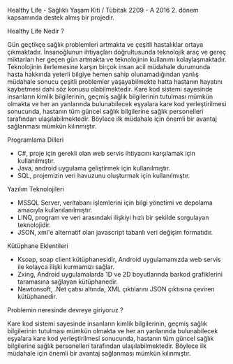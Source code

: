 Healthy Life - Sağlıklı Yaşam Kiti / Tübitak 2209 - A 2016 2. dönem kapsamında destek almış bir projedir. 

Healthy Life Nedir ?

Gün geçtikçe sağlık problemleri artmakta ve çeşitli hastalıklar ortaya çıkmaktadır. 
İnsanoğlunun ihtiyaçları doğrultusunda teknolojik araç ve gereç miktarları her geçen gün artmakta
ve teknolojinin kullanımı kolaylaşmaktadır. Teknolojinin ilerlemesine karşın birçok insan acil müdahale
durumunda hasta hakkında yeterli bilgiye hemen sahip olunamadığından yanlış müdahale sonucu çeşitli problemler 
yaşayabilmekte hatta hastanın hayatını kaybetmesi dahi söz konusu olabilmektedir. Kare kod sistemi sayesinde insanların 
kimlik bilgilerinin, geçmiş sağlık bilgilerinin tutulması mümkün olmakta ve her an yanlarında bulunabilecek eşyalara kare
kod yerleştirilmesi sonucunda, hastanın tüm güncel sağlık bilgilerine sağlık personelleri tarafından ulaşılabilmektedir. 
Böylece ilk müdahale için önemli bir avantaj sağlanması mümkün kılınmıştır.

Programlama Dilleri
- C#, proje için gerekli olan web servis ihtiyacını karşılamak için kullanılmıştır.
- Java, android uygulama geliştirmek için kullanılmıştır.
- SQL, projemizin veri havuzunu oluşturmak için kullanılmıştır.

Yazılım Teknolojileri
- MSSQL Server, veritabanı işlemlerini için bilgi yönetimi ve depolama amacıyla kullanılanılmıştır.
- LINQ, program ve veri arasındaki ilişkiyi hızlı bir şekilde sorgulayan teknolojidir.
- JSON, xml'e alternatif olan javascript tabanlı veri değişim formatıdır.

Kütüphane Eklentileri
- Ksoap, soap client kütüphanesidir, Android uygulamamızda web servis ile kolayca ilişki kurmamızı sağlar.
- Zxing, Android uygulamalarda 1D ve 2D boyutlarında barkod grafiklerini taramasına sağlayan kütüphanedir.
- Newtonsoft, .Net çatısı altında, XML çıktılarını JSON çıktısına çeviren kütüphanedir.

Problemin neresinde devreye giriyoruz ?

Kare kod sistemi sayesinde insanların kimlik bilgilerinin, geçmiş sağlık bilgilerinin tutulması mümkün olmakta ve 
her an yanlarında bulunabilecek eşyalara kare kod yerleştirilmesi sonucunda, hastanın tüm güncel sağlık bilgilerine 
sağlık personelleri tarafından ulaşılabilmektedir. Böylece ilk müdahale için önemli bir avantaj sağlanması mümkün kılınmıştır.

